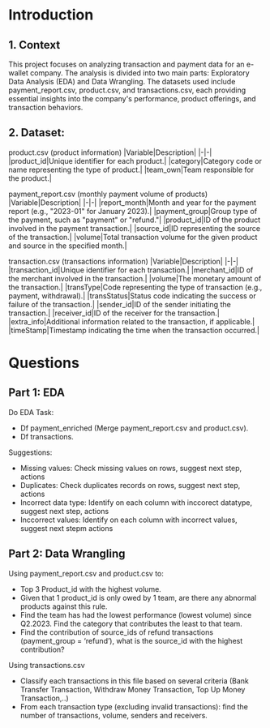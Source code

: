 # Introduction
## 1. Context

This project focuses on analyzing transaction and payment data for an e-wallet company. The analysis is divided into two main parts: Exploratory Data Analysis (EDA) and Data Wrangling. The datasets used include payment_report.csv, product.csv, and transactions.csv, each providing essential insights into the company's performance, product offerings, and transaction behaviors.

## 2. Dataset:
product.csv (product information)
|Variable|Description|
|-|-|
|product_id|Unique identifier for each product.|
|category|Category code or name representing the type of product.|
|team_own|Team responsible for the product.|

payment_report.csv (monthly payment volume of products)
|Variable|Description|
|-|-|
|report_month|Month and year for the payment report (e.g., "2023-01" for January 2023).|
|payment_group|Group type of the payment, such as "payment" or "refund."|
|product_id|ID of the product involved in the payment transaction.|
|source_id|ID representing the source of the transaction.|
|volume|Total transaction volume for the given product and source in the specified month.|  

transaction.csv (transactions information)
|Variable|Description|
|-|-|
|transaction_id|Unique identifier for each transaction.|
|merchant_id|ID of the merchant involved in the transaction.|
|volume|The monetary amount of the transaction.|
|transType|Code representing the type of transaction (e.g., payment, withdrawal).|
|transStatus|Status code indicating the success or failure of the transaction.|
|sender_id|ID of the sender initiating the transaction.|
|receiver_id|ID of the receiver for the transaction.|
|extra_info|Additional information related to the transaction, if applicable.|
|timeStamp|Timestamp indicating the time when the transaction occurred.|

# Questions
## Part 1: EDA
Do EDA Task:
- Df payment_enriched (Merge payment_report.csv and product.csv).
- Df transactions.

Suggestions:
- Missing values: Check missing values on rows, suggest next step, actions
- Duplicates: Check duplicates records on rows, suggest next step, actions
- Incorrect data type: Identify on each column with inccorect datatype, suggest next step, actions
- Inccorrect values: Identify on each column with incorrect values, suggest next stepm actions
## Part 2: Data Wrangling
Using payment_report.csv and product.csv to:
- Top 3 Product_id with the highest volume.
- Given that 1 product_id is only owed by 1 team, are there any abnormal products against this rule.
- Find the team has had the lowest performance (lowest volume) since Q2.2023. Find the category that contributes the least to that team.
- Find the contribution of source_ids of refund transactions (payment_group = ‘refund’), what is the source_id with the highest contribution?

Using transactions.csv
- Classify each transactions in this file based on several criteria (Bank Transfer Transaction, Withdraw Money Transaction, Top Up Money Transaction,..)
- From each transaction type (excluding invalid transactions): find the number of transactions, volume, senders and receivers.

